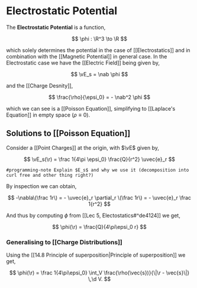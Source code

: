 # Electrostatic Potential

The **Electrostatic Potential** is a function,

$$ \phi : \R^3 \to \R $$

which solely determines the potential in the case of [[Electrostatics]] and in combination with the [[Magnetic Potential]] in general case. In the Electrostatic case we have the [[Electric Field]] being given by,

$$ \vE_s = \nab \phi $$

and the [[Charge Desnity]],

$$ \frac{\rho}{\epsi_0} = - \nab^2 \phi $$

which we can see is a [[Poisson Equation]], simplifying to [[Laplace's Equation]] in empty space ($\rho \equiv 0$).

## Solutions to [[Poisson Equation]]

Consider a [[Point Charges]] at the origin, with $\vE$ given by,

$$
\vE_s(\r) = \frac 1{4\pi \epsi_0} \frac{Q}{r^2} \uvec{e}_r
$$

```ad-note
#programming-note Explain $E_s$ and why we use it (decomposition into curl free and other thing right?)
```

By inspection we can obtain,

$$
-\nabla\(\frac 1r\) = - \uvec{e}_r \partial_r \(\frac 1r\) = - \uvec{e}_r \frac 1{r^2}
$$

And thus by computing $\phi$ from [[Lec 5, Electostatics#^de4124]] we get,

$$
\phi(\r) = \frac{Q}{4\pi\epsi_0 r}
$$

### Generalising to [[Charge Distributions]]

Using the [[14.8  Principle of superposition|Principle of superposition]] we get,

$$
\phi(\r) = \frac 1{4\pi\epsi_0} \int_V \frac{\rho(\vec{s})}{\|\r - \vec{s}\|} \,\d V.
$$
